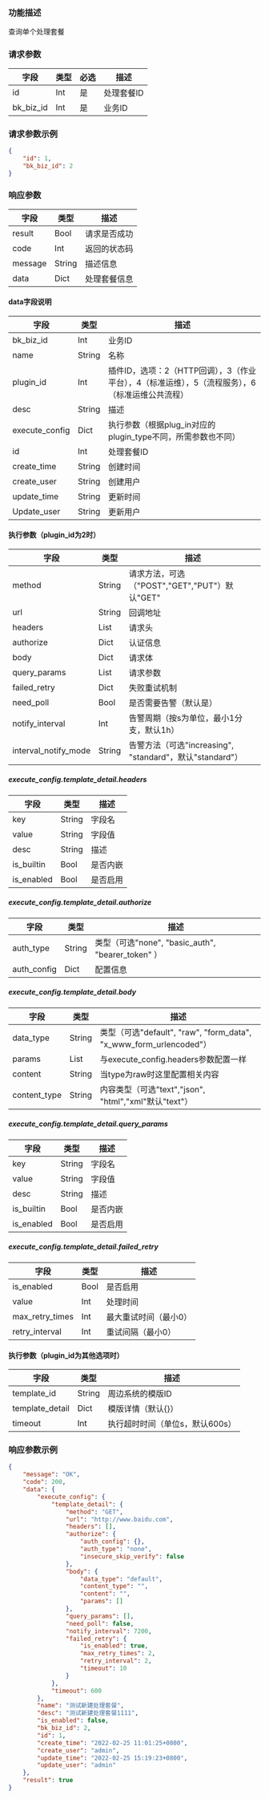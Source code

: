 ### 功能描述

查询单个处理套餐


### 请求参数

| 字段      | 类型 | 必选 | 描述       |
| --------- | ---- | ---- | ---------- |
| id        | Int  | 是   | 处理套餐ID |
| bk_biz_id | Int  | 是   | 业务ID     |

### 请求参数示例

```json
{
    "id": 1,
    "bk_biz_id": 2
}
```

### 响应参数

| 字段    | 类型   | 描述         |
| ------- | ------ | ------------ |
| result  | Bool   | 请求是否成功 |
| code    | Int    | 返回的状态码 |
| message | String | 描述信息     |
| data    | Dict   | 处理套餐信息 |

#### data字段说明

| 字段           | 类型   | 描述                                                         |
| -------------- | ------ | ------------------------------------------------------------ |
| bk_biz_id      | Int    | 业务ID                                                       |
| name           | String | 名称                                                         |
| plugin_id      | Int    | 插件ID，选项：2（HTTP回调），3（作业平台），4（标准运维），5（流程服务），6（标准运维公共流程） |
| desc           | String | 描述                                                         |
| execute_config | Dict   | 执行参数（根据plug_in对应的 plugin_type不同，所需参数也不同） |
| id             | Int    | 处理套餐ID                                                   |
| create_time    | String | 创建时间                                                     |
| create_user    | String | 创建用户                                                     |
| update_time    | String | 更新时间                                                     |
| Update_user    | String | 更新用户                                                     |

#### 执行参数（plugin_id为2时）

| 字段                 | 类型   | 描述                                                     |
| -------------------- | ------ | -------------------------------------------------------- |
| method               | String | 请求方法，可选（"POST","GET","PUT"）默认"GET"            |
| url                  | String | 回调地址                                                 |
| headers              | List   | 请求头                                                   |
| authorize            | Dict   | 认证信息                                                 |
| body                 | Dict   | 请求体                                                   |
| query_params         | List   | 请求参数                                                 |
| failed_retry         | Dict   | 失败重试机制                                             |
| need_poll            | Bool   | 是否需要告警（默认是）                                   |
| notify_interval      | Int    | 告警周期（按s为单位，最小1分支，默认1h）                 |
| interval_notify_mode | String | 告警方法（可选"increasing", "standard"，默认"standard"） |

##### execute_config.template_detail.headers

| 字段       | 类型   | 描述     |
| ---------- | ------ | -------- |
| key        | String | 字段名   |
| value      | String | 字段值   |
| desc       | String | 描述     |
| is_builtin | Bool   | 是否内嵌 |
| is_enabled | Bool   | 是否启用 |

##### execute_config.template_detail.authorize

| 字段        | 类型   | 描述                                              |
| ----------- | ------ | ------------------------------------------------- |
| auth_type   | String | 类型（可选"none", "basic_auth", "bearer_token" ） |
| auth_config | Dict   | 配置信息                                          |

##### execute_config.template_detail.body

| 字段         | 类型   | 描述                                                         |
| ------------ | ------ | ------------------------------------------------------------ |
| data_type    | String | 类型（可选"default", "raw", "form_data", "x_www_form_urlencoded"） |
| params       | List   | 与execute_config.headers参数配置一样                         |
| content      | String | 当type为raw时这里配置相关内容                                |
| content_type | String | 内容类型（可选"text","json", "html","xml"默认"text"）        |

##### execute_config.template_detail.query_params

| 字段       | 类型   | 描述     |
| ---------- | ------ | -------- |
| key        | String | 字段名   |
| value      | String | 字段值   |
| desc       | String | 描述     |
| is_builtin | Bool   | 是否内嵌 |
| is_enabled | Bool   | 是否启用 |

##### execute_config.template_detail.failed_retry

| 字段            | 类型 | 描述                  |
| --------------- | ---- | --------------------- |
| is_enabled      | Bool | 是否启用              |
| value           | Int  | 处理时间              |
| max_retry_times | Int  | 最大重试时间（最小0） |
| retry_interval  | Int  | 重试间隔（最小0）     |

#### 执行参数（plugin_id为其他选项时）

| 字段            | 类型   | 描述                            |
| --------------- | ------ | ------------------------------- |
| template_id     | String | 周边系统的模版ID                |
| template_detail | Dict   | 模版详情（默认{}）              |
| timeout         | Int    | 执行超时时间（单位s，默认600s） |

### 响应参数示例

```json
{
    "message": "OK",
    "code": 200,
    "data": {
        "execute_config": {
            "template_detail": {
                "method": "GET",
                "url": "http://www.baidu.com",
                "headers": [],
                "authorize": {
                    "auth_config": {},
                    "auth_type": "none",
                    "insecure_skip_verify": false
                },
                "body": {
                    "data_type": "default",
                    "content_type": "",
                    "content": "",
                    "params": []
                },
                "query_params": [],
                "need_poll": false,
                "notify_interval": 7200,
                "failed_retry": {
                    "is_enabled": true,
                    "max_retry_times": 2,
                    "retry_interval": 2,
                    "timeout": 10
                }
            },
            "timeout": 600
        },
        "name": "测试新建处理套餐",
        "desc": "测试新建处理套餐1111",
        "is_enabled": false,
        "bk_biz_id": 2,
        "id": 1,
        "create_time": "2022-02-25 11:01:25+0800",
		"create_user": "admin",
        "update_time": "2022-02-25 15:19:23+0800",
		"update_user": "admin"
    },
    "result": true
}
```